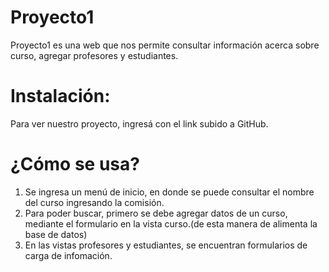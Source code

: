# Proyecto1

Proyecto1 es una web que nos permite consultar información acerca sobre curso, agregar profesores y estudiantes.

# Instalación:
Para ver nuestro proyecto, ingresá con el link subido a GitHub.

# ¿Cómo se usa?
1. Se ingresa un menú de inicio, en donde se puede consultar el nombre del curso ingresando la comisión.
2. Para poder buscar, primero se debe agregar datos de un curso, mediante el formulario en la vista curso.(de esta manera de alimenta la base de datos)
3. En las vistas profesores y estudiantes, se encuentran formularios de carga de infomación.